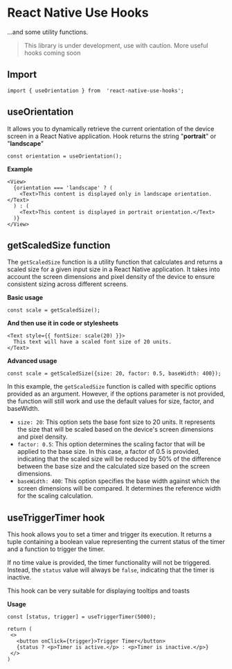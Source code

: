 # React Native Use Hooks

...and some utility functions.

> This library is under development, use with caution. More useful hooks coming soon

## Import

    import { useOrientation } from  'react-native-use-hooks';

## useOrientation

It allows you to dynamically retrieve the current orientation of the device screen in a React Native application. Hook returns the string "**portrait**" or "**landscape**"

    const orientation = useOrientation();

**Example**

    <View>
      {orientation === 'landscape' ? (
    	<Text>This content is displayed only in landscape orientation.</Text>
      ) : (
        <Text>This content is displayed in portrait orientation.</Text>
      )}
    </View>

## getScaledSize function

The `getScaledSize` function is a utility function that calculates and returns a scaled size for a given input size in a React Native application. It takes into account the screen dimensions and pixel density of the device to ensure consistent sizing across different screens.

**Basic usage**

    const scale = getScaledSize();

**And then use it in code or stylesheets**

    <Text style={{ fontSize: scale(20) }}>
      This text will have a scaled font size of 20 units.
    </Text>

**Advanced usage**

    const scale = getScaledSize({size: 20, factor: 0.5, baseWidth: 400});

In this example, the `getScaledSize` function is called with specific options provided as an argument. However, if the options parameter is not provided, the function will still work and use the default values for size, factor, and baseWidth.

- `size: 20`: This option sets the base font size to 20 units. It represents the size that will be scaled based on the device's screen dimensions and pixel density.
- `factor: 0.5`: This option determines the scaling factor that will be applied to the base size. In this case, a factor of 0.5 is provided, indicating that the scaled size will be reduced by 50% of the difference between the base size and the calculated size based on the screen dimensions.
- `baseWidth: 400`: This option specifies the base width against which the screen dimensions will be compared. It determines the reference width for the scaling calculation.

## useTriggerTimer hook

This hook allows you to set a timer and trigger its execution. It returns a tuple containing a boolean value representing the current status of the timer and a function to trigger the timer.

If no time value is provided, the timer functionality will not be triggered. Instead, the `status` value will always be `false`, indicating that the timer is inactive.

This hook can be very suitable for displaying tooltips and toasts

**Usage**

	const [status, trigger] = useTriggerTimer(5000);

	return (
	 <>
	   <button onClick={trigger}>Trigger Timer</button>
	   {status ? <p>Timer is active.</p> : <p>Timer is inactive.</p>}
	 </>
	)